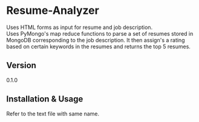 # Resume-Analyzer
Uses HTML forms as input for resume and job description. <br>
Uses PyMongo's map reduce functions to parse a set of resumes stored in MongoDB corresponding to the job description. It then assign's a rating based on certain keywords in the resumes and returns the top 5 resumes.

<h2>Version</h2>
0.1.0

<h2>Installation & Usage</h2>
Refer to the text file with same name.
